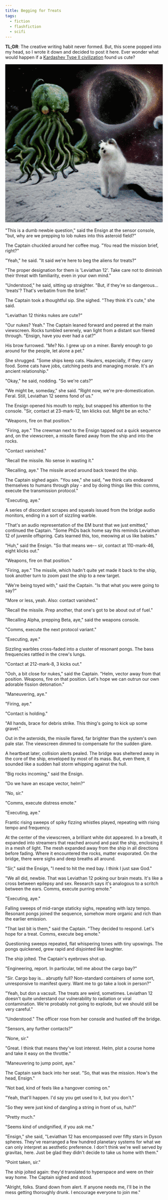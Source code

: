 ```yaml
---
title: Begging for Treats
tags:
  - fiction
  - flashfiction
  - scifi
---
```


**TL;DR**: The creative writing habit never formed. But, this scene popped into my head, so I wrote it down and decided to post it here. Ever wonder what would happen if a [Kardashev Type II civilization](https://en.wikipedia.org/wiki/Kardashev_scale#Type_II) found us cute?

<!--more-->

<img title="Cute in the face of cosmic horror" src="./cover.png" class="fullwidth" />

"This is a dumb newbie question," said the Ensign at the sensor console, "but, why are we prepping to lob nukes into this asteroid field?"

The Captain chuckled around her coffee mug. "You read the mission brief, right?"

"Yeah," he said. "It said we're here to beg the aliens for treats?"

"The proper designation for them is 'Leviathan 12'. Take care not to diminish their threat with familiarity, even in your own mind."

"Understood," he said, sitting up straighter. "But, if they're so dangerous... 'treats'? That's verbatim from the brief."

The Captain took a thoughtful sip. She sighed. "They think it's cute," she said. 

"Leviathan 12 thinks nukes are cute?"

"Our nukes? Yeah." The Captain leaned forward and peered at the main viewscreen. Rocks tumbled serenely, wan light from a distant sun filered through. "Ensign, have you ever had a cat?"

His brow furrowed. "Me? No. I grew up on a miner. Barely enough to go around for the people, let alone a pet."

She shrugged. "Some ships keep cats. Haulers,  especially, if they carry food. Some cats have jobs, catching pests and managing morale. It's an ancient relationship."

"Okay," he said, nodding. "So we're cats?"

"We might be, someday," she said. "Right now, we're pre-domestication. Feral. Still, Leviathan 12 seems fond of us."

The Ensign opened his mouth to reply, but snapped his attention to the console. "Sir, contact at 23-mark-12, ten klicks out. Might be an echo."

"Weapons, fire on that position."

"Firing, aye." The crewman next to the Ensign tapped out a quick sequence and, on the viewscreen, a missile flared away from the ship and into the rocks.

"Contact vanished."

"Recall the missile. No sense in wasting it."

"Recalling, aye." The missile arced around back toward the ship.

The Captain sighed again. "You see," she said, "we think cats endeared themselves to humans through play - and by doing things like this: comms, execute the transmission protocol."

"Executing, aye."

A series of discordant scrapes and squeals issued from the bridge audio monitors, ending in a sort of sizzling warble.

"That's an audio representation of the EM burst that we just emitted," continued the Captain. "Some PhDs back home say this reminds Leviathan 12 of juvenile offspring. Cats learned this, too, meowing at us like babies."

"Huh," said the Ensign. "So that means we-- sir, contact at 110-mark-46, eight klicks out."

"Weapons, fire on that position."

"Firing, aye." The missile, which hadn't quite yet made it back to the ship, took another turn to zoom past the ship to a new target.

"We're being toyed with," said the Captain. "Is that what you were going to say?"

"More or less, yeah. Also: contact vanished."

"Recall the missile. Prep another, that one's got to be about out of fuel."

"Recalling Alpha, prepping Beta, aye," said the weapons console.

"Comms, execute the next protocol variant."

"Executing, aye."

Sizzling warbles cross-faded into a cluster of resonant pongs. The bass frequencies rattled in the crew's lungs.

"Contact at 212-mark-8, 3 kicks out."

"Ooh, a bit close for nukes," said the Captain. "Helm, vector away from that position. Weapons, fire on that position. Let's hope we can outrun our own adorable fission detonation."

"Maneuvering, aye."

"Firing, aye."

"Contact is holding."

"All hands, brace for debris strike. This thing's going to kick up some gravel."

Out in the asteroids, the missile flared, far brighter than the system's own pale star. The viewscreen dimmed to compensate for the sudden glare. 

A heartbeat later, collision alerts pealed. The bridge was sheltered away in the core of the ship, enveloped by most of its mass. But, even there, it sounded like a sudden hail storm whipping against the hull.

"Big rocks incoming," said the Ensign.

"Do we have an escape vector, helm?"

"No, sir."

"Comms, execute distress emote."

"Executing, aye."

Frantic rising sweeps of spiky fizzing whistles played, repeating with rising tempo and frequency.

At the center of the viewscreen, a brilliant white dot appeared. In a breath, it expanded into streamers that reached around and past the ship, enclosing it in a mesh of light. The mesh expanded away from the ship in all directions before fading. Where it encountered the rocks, matter evaporated. On the bridge, there were sighs and deep breaths all around. 

"Sir," said the Ensign, "I need to hit the med bay. I think I just saw God."
 
"We all did, newbie. That was Leviathan 12 poking our brain meats. It's like a cross between epilepsy and sex. Research says it's analogous to a scritch between the ears. Comms, execute purring emote."

"Executing, aye."

Falling sweeps of mid-range staticky sighs, repeating with lazy tempo. Resonant pongs joined the sequence, somehow more organic and rich than the earlier emission.

"That last bit is them," said the Captain. "They decided to respond. Let's hope for a treat. Comms, execute beg emote."

Questioning sweeps repeated, flat whispering tones with tiny upswings. The pongs quickened, grew rapid and disjointed like laughter.

The ship jolted. The Captain's eyebrows shot up.

"Engineering, report. In particular, tell me about the cargo bay?"

"Sir. Cargo bay is... abruptly full? Non-standard containers of some sort, unresponsive to manifest query. Want me to go take a look in person?"

"Yeah, but don a vacsuit. The treats are weird, sometimes. Leviathan 12 doesn't quite understand our vulnerability to radiation or viral contamination. We're probably not going to explode, but we should still be very careful."

"Understood." The officer rose from her console and hustled off the bridge.

"Sensors, any further contacts?"

"None, sir."

"Great. I think that means they've lost interest. Helm, plot a course home and take it easy on the throttle."

"Maneuvering to jump point, aye."

The Captain sank back into her seat. "So, that was the mission. How's the head, Ensign."

"Not bad, kind of feels like a hangover coming on."

"Yeah, that'll happen. I'd say you get used to it, but you don't."

"So they were just kind of dangling a string in front of us, huh?"

"Pretty much."

"Seems kind of undignified, if you ask me."

"Ensign," she said, "Leviathan 12 has encompassed over fifty stars in Dyson spheres. They've rearranged a few hundred planetary systems for what we can only interpret as aesthetic preference. I don't think we're well served by gravitas, here. Just be glad they didn't decide to take us home with them."

"Point taken, sir."

The ship jolted again: they'd translated to hyperspace and were on their way home. The Captain sighed and stood.

"Alright, folks. Stand down from alert. If anyone needs me, I'll be in the mess getting thoroughly drunk. I encourage everyone to join me."
